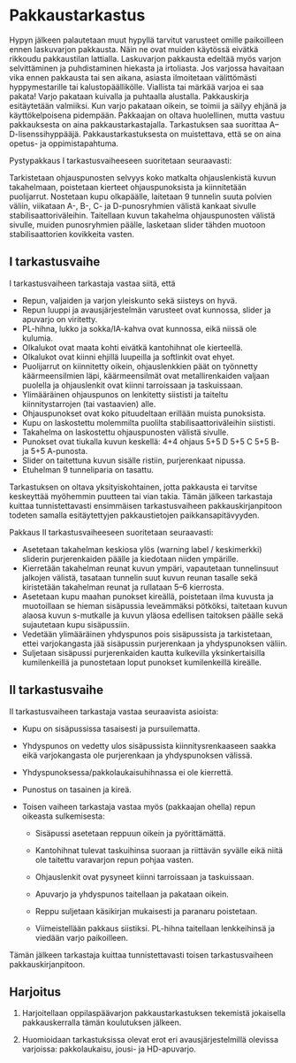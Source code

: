 # Pakkaustarkastus

Hypyn jälkeen palautetaan muut hypyllä tarvitut varusteet omille 
paikoilleen ennen laskuvarjon pakkausta. Näin ne ovat muiden käytössä
eivätkä rikkoudu pakkaustilan lattialla. Laskuvarjon pakkausta
edeltää myös varjon selvittäminen ja puhdistaminen hiekasta ja
irtoliasta. Jos varjossa havaitaan vika ennen pakkausta tai sen aikana,
asiasta ilmoitetaan välittömästi hyppymestarille tai kalustopäällikölle. 
Viallista tai märkää varjoa ei saa pakata! Varjo pakataan kuivalla ja 
puhtaalla alustalla. Pakkauskirja esitäytetään valmiiksi. Kun varjo pakataan 
oikein, se toimii ja säilyy ehjänä ja käyttökelpoisena pidempään. 
Pakkaajan on oltava huolellinen, mutta vastuu pakkauksesta on aina
pakkaustarkastajalla. Tarkastuksen saa suorittaa A–D-lisenssihyppääjä. 
Pakkaustarkastuksesta on muistettava, että se on aina opetus- 
ja oppimistapahtuma.

Pystypakkaus I tarkastusvaiheeseen suoritetaan seuraavasti:

Tarkistetaan ohjauspunosten selvyys koko matkalta ohjauslenkistä kuvun
takahelmaan, poistetaan kierteet ohjauspunoksista ja kiinnitetään
puolijarrut. Nostetaan kupu olkapäälle, laitetaan 9 tunnelin suuta
polvien väliin, viikataan A-, B-, C- ja D-punosryhmien välistä kankaat
sivulle stabilisaattoriväleihin. Taitellaan kuvun takahelma
ohjauspunosten välistä sivulle, muiden punosryhmien päälle, lasketaan
slider tähden muotoon stabilisaattorien kovikkeita vasten.

## I tarkastusvaihe  

I tarkastusvaiheen tarkastaja vastaa siitä, että
- Repun, valjaiden ja varjon yleiskunto sekä siisteys on hyvä.
- Repun luuppi ja avausjärjestelmän varusteet ovat kunnossa, slider ja
  apuvarjo on viritetty.
- PL-hihna, lukko ja sokka/IA-kahva ovat kunnossa, eikä niissä
  ole kulumia.
- Olkalukot ovat maata kohti eivätkä kantohihnat ole kierteellä.
- Olkalukot ovat kiinni ehjillä luupeilla ja softlinkit ovat ehyet.
- Puolijarrut on kiinnitetty oikein, ohjauslenkkien päät on työnnetty
  käärmeensilmien läpi, käärmeensilmät ovat metallirenkaiden valjaan puolella
  ja ohjauslenkit ovat kiinni tarroissaan ja taskuissaan.
- Ylimääräinen ohjauspunos on lenkitetty siististi ja taiteltu
  kiinnitystarrojen (tai vastaavien) alle.
- Ohjauspunokset ovat koko pituudeltaan erillään muista punoksista.
- Kupu on laskostettu molemmilta puolilta
  stabilisaattoriväleihin siististi.
- Takahelma on laskostettu ohjauspunosten välistä sivulle.
- Punokset ovat tiukalla kuvun keskellä: 4+4 ohjaus 5+5 D 5+5 C 5+5 B-
  ja 5+5 A-punosta.
- Slider on taitettuna kuvun sisälle ristiin, purjerenkaat nipussa.
- Etuhelman 9 tunneliparia on tasattu.

Tarkastuksen on oltava yksityiskohtainen, jotta pakkausta ei tarvitse
keskeyttää myöhemmin puutteen tai vian takia. Tämän jälkeen tarkastaja
kuittaa tunnistettavasti ensimmäisen tarkastusvaiheen pakkauskirjanpitoon 
todeten samalla esitäytettyjen pakkaustietojen paikkansapitävyyden.

Pakkaus II tarkastusvaiheeseen suoritetaan seuraavasti:
- Asetetaan takahelman keskiosa ylös (warning label / keskimerkki)
  sliderin purjerenkaiden päälle ja kiedotaan niiden ympärille.
- Kierretään takahelman reunat kuvun ympäri, vapautetaan tunnelinsuut
  jalkojen välistä, tasataan tunnelin suut kuvun reunan tasalle sekä
  kiristetään takahelman reunat ja rullataan 5–6 kierrosta.
- Asetetaan kupu maahan punokset kireällä, poistetaan ilma kuvusta ja
  muotoillaan se hieman sisäpussia leveämmäksi pötköksi, taitetaan
  kuvun alaosa kuvun s-mutkalle ja kuvun yläosa edellisen taitoksen
  päälle sekä sujautetaan kupu sisäpussiin.
- Vedetään ylimääräinen yhdyspunos pois sisäpussista ja tarkistetaan,
  ettei varjokangasta jää sisäpussin purjerenkaan ja
  yhdyspunoksen väliin.
- Suljetaan sisäpussi purjerenkaiden kautta kulkevilla
  yksinkertaisilla kumilenkeillä ja punostetaan loput punokset
  kumilenkeillä kireälle.

## II tarkastusvaihe

II tarkastusvaiheen tarkastaja vastaa seuraavista asioista:
- Kupu on sisäpussissa tasaisesti ja pursuilematta.
- Yhdyspunos on vedetty ulos sisäpussista kiinnitysrenkaaseen saakka
  eikä varjokangasta ole purjerenkaan ja yhdyspunoksen välissä.
- Yhdyspunoksessa/pakkolaukaisuhihnassa ei ole kierrettä.
- Punostus on tasainen ja kireä.
- Toisen vaiheen tarkastaja vastaa myös (pakkaajan ohella) repun
  oikeasta sulkemisesta:

    -   Sisäpussi asetetaan reppuun oikein ja pyörittämättä.

    -   Kantohihnat tulevat taskuihinsa suoraan ja riittävän syvälle
        eikä niitä ole taitettu varavarjon repun pohjaa vasten.

    -   Ohjauslenkit ovat pysyneet kiinni tarroissaan ja taskuissaan.

    -   Apuvarjo ja yhdyspunos taitellaan ja pakataan oikein.

    -   Reppu suljetaan käsikirjan mukaisesti ja paranaru poistetaan.

    -   Viimeistellään pakkaus siistiksi. PL-hihna taitellaan
        lenkkeihinsä ja viedään varjo paikoilleen.

Tämän jälkeen tarkastaja kuittaa tunnistettavasti toisen tarkastusvaiheen
pakkauskirjanpitoon.

## Harjoitus

1. Harjoitellaan oppilaspäävarjon pakkaustarkastuksen tekemistä
    jokaisella pakkauskerralla tämän koulutuksen jälkeen.

2. Huomioidaan tarkastuksissa olevat erot eri avausjärjestelmillä
    olevissa varjoissa: pakkolaukaisu, jousi- ja HD-apuvarjo.

